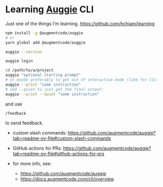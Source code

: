 # Learning [Auggie](https://github.com/augmentcode/auggie) CLI

Just one of the things I'm learning. https://github.com/hchiam/learning

```sh
npm install -g @augmentcode/auggie
# or
yarn global add @augmentcode/auggie

auggie --version

auggie login

cd /path/to/a/project
auggie "optional starting prompt"
# or maybe preferably to get out of interactive mode (like for CI):
auggie --print "some instruction"
# add --quiet to just get the final output:
auggie --print --quiet "some instruction"
```

and use

```sh
/feedback
```

to send feedback.

- custom slash commands: 
https://github.com/augmentcode/auggie?tab=readme-ov-file#custom-slash-commands

- GitHub actions for PRs: 
https://github.com/augmentcode/auggie?tab=readme-ov-file#github-actions-for-prs

- for more info, see:
  - https://github.com/augmentcode/auggie
  - https://docs.augmentcode.com/cli/overview
